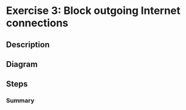 # Exercise 3: Block outgoing Internet connections

## Description


## Diagram


## Steps


### Summary
